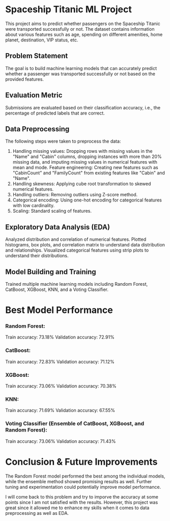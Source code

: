 # Spaceship Titanic ML Project
This project aims to predict whether passengers on the Spaceship Titanic were transported successfully or not. The dataset contains information about various features such as age, spending on different amenities, home planet, destination, VIP status, etc.

## Problem Statement
The goal is to build machine learning models that can accurately predict whether a passenger was transported successfully or not based on the provided features.

## Evaluation Metric
Submissions are evaluated based on their classification accuracy, i.e., the percentage of predicted labels that are correct.

## Data Preprocessing
The following steps were taken to preprocess the data:

1. Handling missing values: Dropping rows with missing values in the "Name" and "Cabin" columns, dropping instances with more than 20% missing data, and imputing missing values in numerical features with mean and mode.
Feature engineering: Creating new features such as "CabinCount" and "FamilyCount" from existing features like "Cabin" and "Name".
2. Handling skewness: Applying cube root transformation to skewed numerical features.
3. Handling outliers: Removing outliers using Z-score method.
4. Categorical encoding: Using one-hot encoding for categorical features with low cardinality.
5. Scaling: Standard scaling of features.

## Exploratory Data Analysis (EDA)
Analyzed distribution and correlation of numerical features.
Plotted histograms, box plots, and correlation matrix to understand data distribution and relationships.
Visualized categorical features using strip plots to understand their distributions.

## Model Building and Training
Trained multiple machine learning models including Random Forest, CatBoost, XGBoost, KNN, and a Voting Classifier.

# Best Model Performance
### Random Forest:

Train accuracy: 73.18%
Validation accuracy: 72.91%

### CatBoost:

Train accuracy: 72.83%
Validation accuracy: 71.12%

### XGBoost:

Train accuracy: 73.06%
Validation accuracy: 70.38%

### KNN:

Train accuracy: 71.69%
Validation accuracy: 67.55%

### Voting Classifier (Ensemble of CatBoost, XGBoost, and Random Forest):

Train accuracy: 73.06%
Validation accuracy: 71.43%


# Conclusion & Future Improvements
The Random Forest model performed the best among the individual models, while the ensemble method showed promising results as well. Further tuning and experimentation could potentially improve model performance.

I will come back to this problem and try to imporve the accuracy at some points since I am not satisfied with the results. However, this project was great since it allowed me to enhance my skills when it comes to data preprocessing as well as EDA.
